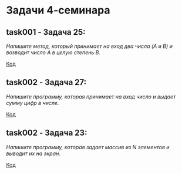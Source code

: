 # Задачи 4-семинара


## task001 - Задача 25:

*Напишите метод, который принимает на вход два числа 
(A и B) и возводит число А в целую степень В.*

[Код](task_001_25)


## task002 - Задача 27:

*Напишите программу, которая принимает на вход число и выдает сумму цифр в числе.*

[Код](task_002_27)


## task002 - Задача 23:

*Напишите программу, которая задает массив из N элементов и выводит их на экран.*

[Код](task_003_29)